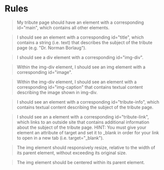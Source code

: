 # Rules

>My tribute page should have an element with a corresponding id="main", which 	contains all other elements.

>I should see an element with a corresponding id="title", which contains a string (i.e. text) that describes the subject of the tribute page (e.g. "Dr. Norman Borlaug").

>I should see a div element with a corresponding id="img-div".

>Within the img-div element, I should see an img element with a corresponding id="image".

>Within the img-div element, I should see an element with a corresponding id="img-caption" that contains textual content describing the image shown in img-div.

>I should see an element with a corresponding id="tribute-info", which contains textual content describing the subject of the tribute page.

>I should see an a element with a corresponding id="tribute-link", which links to an outside site that contains additional information about the subject of the tribute page. HINT: You must give your element an attribute of target and set it to _blank in order for your link to open in a new tab (i.e. target="_blank").

>The img element should responsively resize, relative to the width of its parent element, without exceeding its original size.

>The img element should be centered within its parent element.